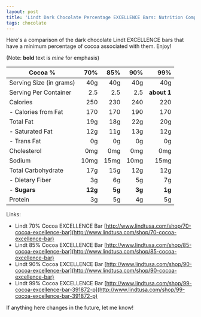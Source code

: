 ```yaml
---
layout: post
title: 'Lindt Dark Chocolate Percentage EXCELLENCE Bars: Nutrition Comparison'
tags: chocolate
---
```


Here's a comparison of the dark chocolate Lindt EXCELLENCE bars that have a minimum percentage of cocoa associated with them. Enjoy!

(Note: **bold** text is *mine* for emphasis)

| Cocoa %                 | 70%     | 85%    | 90%    | 99%         |
| ----------------------- | ------: | -----: | -----: | ----------: |
| Serving Size (in grams) | 40g     | 40g    | 40g    | 40g         |
| Serving Per Container   | 2.5     | 2.5    | 2.5    | **about 1** |
| Calories                | 250     | 230    | 240    | 220         |
| - Calories from Fat     | 170     | 170    | 190    | 170         |
| Total Fat               | 19g     | 18g    | 22g    | 20g         |
| - Saturated Fat         | 12g     | 11g    | 13g    | 12g         |
| - Trans Fat             | 0g      | 0g     | 0g     | 0g          |
| Cholesterol             | 0mg     | 0mg    | 0mg    | 0mg         |
| Sodium                  | 10mg    | 15mg   | 10mg   | 15mg        |
| Total Carbohydrate      | 17g     | 15g    | 12g    | 12g         |
| -  Dietary Fiber        | 3g      | 6g     | 5g     | 7g          |
| -  **Sugars**           | **12g** | **5g** | **3g** | **1g**      |
| Protein                 | 3g      | 5g     | 4g     | 5g          |

Links:

- Lindt 70% Cocoa EXCELLENCE Bar [http://www.lindtusa.com/shop/70-cocoa-excellence-bar](http://www.lindtusa.com/shop/70-cocoa-excellence-bar)
- Lindt 85% Cocoa EXCELLENCE Bar [http://www.lindtusa.com/shop/85-cocoa-excellence-bar](http://www.lindtusa.com/shop/85-cocoa-excellence-bar)
- Lindt 90% Cocoa EXCELLENCE Bar [http://www.lindtusa.com/shop/90-cocoa-excellence-bar](http://www.lindtusa.com/shop/90-cocoa-excellence-bar)
- Lindt 99% Cocoa EXCELLENCE Bar [http://www.lindtusa.com/shop/99-cocoa-excellence-bar-391872-p](http://www.lindtusa.com/shop/99-cocoa-excellence-bar-391872-p)

If anything here changes in the future, let me know!
